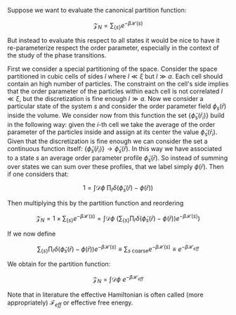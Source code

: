 Suppose we want to evaluate the canonical partition function:

$$ \mathcal{Z}_N  = \sum_{\{s\}} e^{-\beta\mathscr{H}(s)}$$

But instead to evaluate this respect to all states it would be nice to have it re-parameterize respect the order parameter, especially in the context of the study of the phase transitions.

First we consider a special partitioning of the space. Consider the space partitioned in cubic cells of sides $l$
where $l \ll \xi$ but $l \gg a$. Each cell should contain an high number of particles.
The constraint on the cell's side implies that the order parameter of the particles within each cell is not correlated $l \ll \xi$, but the discretization is fine enough $l \gg a$.
Now we consider a particular state of the system $s$ and consider the order parameter field $\phi_s(\bar{r})$ inside the volume. We consider now from this function the set $\{\tilde{\phi}_s(\bar{r}_i)\}$ build in the following way: given the $i$-th cell we take the average of the order parameter of the particles inside and assign at its center the value $\tilde{\phi}_s(\bar{r}_i)$. Given that the discretization is fine enough we can consider the set a continuous function itself: $\{\tilde{\phi}_s(\bar{r}_i)\} \to \tilde{\phi}_s(\bar{r})$.
In this way we have associated to a state $s$ an average order parameter profile $\tilde{\phi}_s(\bar{r})$.
So instead of summing over states we can sum over these profiles, that we label simply $\phi(\bar{r})$.
Then if one considers that:

$$ 1 = \int \mathscr{D} \phi\ \prod_{\bar{r}} \delta(\tilde{\phi}_s(\bar{r})-\phi(\bar{r})) $$

Then multiplying this by the partition function and reordering

$$\mathcal{Z}_N =1 \times\sum_{\{s\}} e^{-\beta\mathscr{H}(s)} =\int \mathscr{D} \phi\ \left(\sum_{\{s\}}\prod_{\bar{r}} \delta(\tilde{\phi}_s(\bar{r})-\phi(\bar{r})) e^{-\beta\mathscr{H}(s)}\right) $$

If we now define

$$\sum_{\{s\}}\prod_{\bar{r}} \delta(\tilde{\phi}_s(\bar{r})-\phi(\bar{r})) e^{-\beta\mathscr{H}(s)}  \equiv \sum_{s\ \text{coarse}} e^{-\beta\mathscr{H}(s)} \equiv e^{-\beta\mathscr{H}_{eff}}$$

We obtain for the partition function:

$$\mathcal{Z}_N  =\int \mathscr{D} \phi\  e^{-\beta\mathscr{H}_{eff}} $$

Note that in literature the effective Hamiltonian is often called (more appropriately) $\mathscr{F}_{eff}$ or effective free energy.
